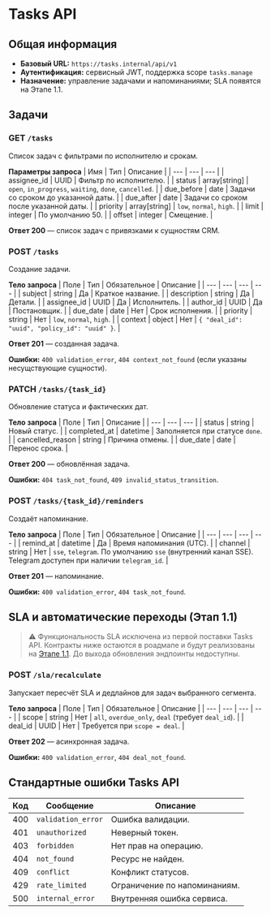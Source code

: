 # Tasks API

## Общая информация
- **Базовый URL:** `https://tasks.internal/api/v1`
- **Аутентификация:** сервисный JWT, поддержка scope `tasks.manage`
- **Назначение:** управление задачами и напоминаниями; SLA появятся на Этапе 1.1.

## Задачи

### GET `/tasks`
Список задач с фильтрами по исполнителю и срокам.

**Параметры запроса**
| Имя | Тип | Описание |
| --- | --- | --- |
| assignee_id | UUID | Фильтр по исполнителю. |
| status | array[string] | `open`, `in_progress`, `waiting`, `done`, `cancelled`. |
| due_before | date | Задачи со сроком до указанной даты. |
| due_after | date | Задачи со сроком после указанной даты. |
| priority | array[string] | `low`, `normal`, `high`. |
| limit | integer | По умолчанию 50. |
| offset | integer | Смещение. |

**Ответ 200** — список задач с привязками к сущностям CRM.

### POST `/tasks`
Создание задачи.

**Тело запроса**
| Поле | Тип | Обязательное | Описание |
| --- | --- | --- | --- |
| subject | string | Да | Краткое название. |
| description | string | Да | Детали. |
| assignee_id | UUID | Да | Исполнитель. |
| author_id | UUID | Да | Постановщик. |
| due_date | date | Нет | Срок исполнения. |
| priority | string | Нет | `low`, `normal`, `high`. |
| context | object | Нет | `{ "deal_id": "uuid", "policy_id": "uuid" }`. |

**Ответ 201** — созданная задача.

**Ошибки:** `400 validation_error`, `404 context_not_found` (если указаны несущствующие сущности).

### PATCH `/tasks/{task_id}`
Обновление статуса и фактических дат.

**Тело запроса**
| Поле | Тип | Описание |
| --- | --- | --- |
| status | string | Новый статус. |
| completed_at | datetime | Заполняется при статусе `done`. |
| cancelled_reason | string | Причина отмены. |
| due_date | date | Перенос срока. |

**Ответ 200** — обновлённая задача.

**Ошибки:** `404 task_not_found`, `409 invalid_status_transition`.

### POST `/tasks/{task_id}/reminders`
Создаёт напоминание.

**Тело запроса**
| Поле | Тип | Обязательное | Описание |
| --- | --- | --- | --- |
| remind_at | datetime | Да | Время напоминания (UTC). |
| channel | string | Нет | `sse`, `telegram`. По умолчанию `sse` (внутренний канал SSE). Telegram доступен при наличии `telegram_id`. |

**Ответ 201** — напоминание.

**Ошибки:** `400 validation_error`, `404 task_not_found`.

## SLA и автоматические переходы (Этап 1.1)

> ⚠️ Функциональность SLA исключена из первой поставки Tasks API. Контракты ниже
> остаются в роадмапе и будут реализованы на [Этапе 1.1](../delivery-plan.md#2-приоритизация-последующих-этаов).
> До выхода обновления эндпоинты недоступны.

### POST `/sla/recalculate`
Запускает пересчёт SLA и дедлайнов для задач выбранного сегмента.

**Тело запроса**
| Поле | Тип | Обязательное | Описание |
| --- | --- | --- | --- |
| scope | string | Нет | `all`, `overdue_only`, `deal` (требует `deal_id`). |
| deal_id | UUID | Нет | Требуется при `scope = deal`. |

**Ответ 202** — асинхронная задача.

**Ошибки:** `400 validation_error`, `404 deal_not_found`.

## Стандартные ошибки Tasks API

| Код | Сообщение | Описание |
| --- | --- | --- |
| 400 | `validation_error` | Ошибка валидации. |
| 401 | `unauthorized` | Неверный токен. |
| 403 | `forbidden` | Нет прав на операцию. |
| 404 | `not_found` | Ресурс не найден. |
| 409 | `conflict` | Конфликт статусов. |
| 429 | `rate_limited` | Ограничение по напоминаниям. |
| 500 | `internal_error` | Внутренняя ошибка сервиса. |
